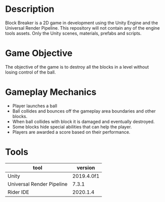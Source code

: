 # Description
Block Breaker is a 2D game in development using the Unity Engine and the Universal Render Pipeline.
This repository will not contain any of the engine tools assets. Only the Unity scenes, materials, prefabs and scripts.
# Game Objective
The objective of the game is to destroy all the blocks in a level without losing control of the ball.

# Gameplay Mechanics
* Player launches a ball
* Ball collides and bounces off the gameplay area boundaries and other blocks.
* When ball collides with block it is damaged and eventually destroyed. 
* Some blocks hide special abilities that can help the player.
* Players are awarded a score based on their performance. 

# Tools 

|  tool |  version |
|---|---|
| Unity  |  2019.4.0f1 |
|Universal Render Pipeline| 7.3.1 |
|Rider IDE|2020.1.4|
